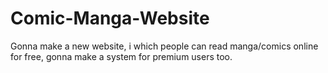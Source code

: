 # Comic-Manga-Website
Gonna make a new website, i which people can read manga/comics online for free, gonna make a system for premium users too.
